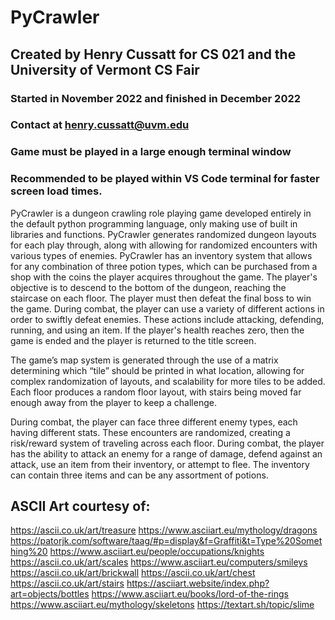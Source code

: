# PyCrawler
## Created by Henry Cussatt for CS 021 and the University of Vermont CS Fair
### Started in November 2022 and finished in December 2022
### Contact at henry.cussatt@uvm.edu
### Game must be played in a large enough terminal window
### Recommended to be played within VS Code terminal for faster screen load times.

PyCrawler is a dungeon crawling role playing game developed entirely in the default python programming language, only making use of built in libraries and functions.
PyCrawler generates randomized dungeon layouts for each play through, along with allowing for randomized encounters with various types of enemies. PyCrawler has an inventory system that allows for any combination of three potion types, which can be purchased from a shop with the coins the player acquires throughout the game. The player's objective is to descend to the bottom of the dungeon, reaching the staircase on each floor. The player must then defeat the final boss to win the game. During combat, the player can use a variety of different actions in order to swiftly defeat enemies. These actions include attacking, defending, running, and using an item. If the player's health reaches zero, then the game is ended and the player is returned to the title screen. 

The game’s map system is generated through the use of a matrix determining which “tile” should be printed in what location, allowing for complex randomization of layouts, and scalability for more tiles to be added. Each floor produces a random floor layout, with stairs being moved far enough away from the player to keep a challenge. 

During combat, the player can face three different enemy types, each having different stats. These encounters are randomized, creating a risk/reward system of traveling across each floor. During combat, the player has the ability to attack an enemy for a range of damage, defend against an attack, use an item from their inventory, or attempt to flee. The inventory can contain three items and can be any assortment of potions. 

## ASCII Art courtesy of: 
https://ascii.co.uk/art/treasure
https://www.asciiart.eu/mythology/dragons
https://patorjk.com/software/taag/#p=display&f=Graffiti&t=Type%20Something%20
https://www.asciiart.eu/people/occupations/knights
https://ascii.co.uk/art/scales
https://www.asciiart.eu/computers/smileys
https://ascii.co.uk/art/brickwall
https://ascii.co.uk/art/chest
https://ascii.co.uk/art/stairs
https://asciiart.website/index.php?art=objects/bottles
https://www.asciiart.eu/books/lord-of-the-rings
https://www.asciiart.eu/mythology/skeletons
https://textart.sh/topic/slime
